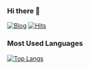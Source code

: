 ### Hi there 👋
[![Blog](http://img.shields.io/badge/-Lena's%20Blog-c792ea?labelColor=%23555555&style=default&logo=github&link=https://lena-c.github.io/)](https://lena-c.github.io/) [![Hits](https://hits.seeyoufarm.com/api/count/incr/badge.svg?url=https%3A%2F%2Fgithub.com%2Flena-c&count_bg=%2379C83D&title_bg=%23555555&icon=&icon_color=%23E7E7E7&title=hits&edge_flat=false)](https://hits.seeyoufarm.com)

### Most Used Languages
[![Top Langs](https://github-readme-stats.vercel.app/api/top-langs/?username=lena-c&layout=compact&hide_title=true&title_color=c792ea&text_color=fff&bg_color=555)](https://github.com/lena-c/github-readme-stats)

<!--
### GitHub Stats
![Lena's github stats](https://github-readme-stats.vercel.app/api?username=lena-c&count_private=true&hide_title=true&show_icons=true&title_color=c792ea&icon_color=c792ea&text_color=fff&bg_color=555)
-->

